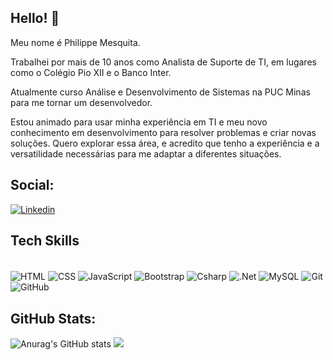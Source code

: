 ## Hello! 👋

Meu nome é Philippe Mesquita.

Trabalhei por mais de 10 anos como Analista de Suporte de TI, em lugares como o Colégio Pio XII e o Banco Inter. 

Atualmente curso Análise e Desenvolvimento de Sistemas na PUC Minas para me tornar um desenvolvedor.

Estou animado para usar minha experiência em TI e meu novo conhecimento em desenvolvimento para resolver problemas e criar novas soluções. Quero explorar essa área, e acredito que tenho a experiência e a versatilidade necessárias para me adaptar a diferentes situações.

## Social:

[![Linkedin](https://img.shields.io/badge/LinkedIn-0077B5?style=for-the-badge&logo=linkedin&logoColor=white)](https://www.linkedin.com/in/philippemesquita/)



## Tech Skills

<div style="display: inline_block"><br>
  <img align="center" alt="HTML" src="https://img.shields.io/badge/HTML5-E34F26?style=for-the-badge&logo=html5&logoColor=white">
  <img align="center" alt="CSS" src="https://img.shields.io/badge/CSS3-1572B6?style=for-the-badge&logo=css3&logoColor=white">
  <img align="center" alt="JavaScript" src="https://img.shields.io/badge/JavaScript-323330?style=for-the-badge&logo=javascript&logoColor=F7DF1E">
  <img align="center" alt="Bootstrap" src="https://img.shields.io/badge/Bootstrap-563D7C?style=for-the-badge&logo=bootstrap&logoColor=white">
  <img align="center" alt="Csharp" src="https://img.shields.io/badge/C%23-239120?style=for-the-badge&logo=c-sharp&logoColor=white">
  <img align="center" alt=".Net" src="https://img.shields.io/badge/.NET-5C2D91?style=for-the-badge&logo=.net&logoColor=white">
  <img align="center" alt="MySQL" src="https://img.shields.io/badge/mysql-%2300000f.svg?style=for-the-badge&logo=mysql&logoColor=white">
  <img align="center" alt="Git" src="https://img.shields.io/badge/GIT-E44C30?style=for-the-badge&logo=git&logoColor=white">
  <img align="center" alt="GitHub" src="https://img.shields.io/badge/github-121013?style=for-the-badge&logo=github&logoColor=white">
</div>


## GitHub Stats:
![Anurag's GitHub stats](https://github-readme-stats.vercel.app/api?username=philippemesquita&show_icons=true&theme=tokyonight)
![](https://github-readme-stats.vercel.app/api/top-langs/?username=philippemesquita&theme=tokyonight&hide_border=false&include_all_commits=true&count_private=false&layout=compact)
